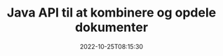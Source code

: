 ---
############################# Static ############################
layout: "product"
date: 2022-10-25T08:15:30
draft: false

product: "Merger"
product_tag: "merger"
platform: "Java"
platform_tag: "java"

############################# Head ############################
head_title: "Java Document Merging API | flet og fjern Word Excel PDF XPS EPUB"
head_description: "Dokumenter, der fusionerer API til Java. Flet, opdel, swap, omarranger og slet sider i PDF, Microsoft Word, Excel, præsentationer, Visio, XPS og EPUB-formater."

############################# Header ############################
title: "Java API til at kombinere og opdele dokumenter"
description: "Udvikl højtydende apps, der kan kombinere, rippe, blande, klippe eller slette sider, dias og diagrammer på farten."
button:
    enable: true

############################# SubMenu ############################
submenu:
    enable: true
    
    left:
        img_alt: "GroupDocs.Merger for Java"
        image: "https://www.groupdocs.cloud/templates/groupdocs/images/product-logos/groupdocs-merger-java.png"
        product: "GroupDocs.Merger"
        platform: "Java"

    middle:
        button:
            # button loop
            - link: "#overview"
              text: "Oversigt"

            # button loop
            - link: "#features"
              text: "Funktioner"

            # button loop
            - link: "#support"
              text: "Support"

            # button loop
            - link: "https://products.groupdocs.app/merger"
              text: "Live demo"

            # button loop
            - link: "https://purchase.groupdocs.com/pricing/merger/java"
              text: "Prissætning"

    right:
        link_download: "https://downloads.groupdocs.com/merger"
        link_learn: "https://docs.groupdocs.com/merger/java/"
        link_buy: "https://purchase.groupdocs.com"

############################# Overview ############################
overview:
    enable: true
    content: |
      GroupDocs.Merger for Java gør dig i stand til hurtigt at udvikle topline forretningsapplikationer i Java. Med lidt kodning kan dine Java-applikationer flette, rippe, blande, klippe og slette en enkelt side eller batch af sider, dias og diagrammer. Fletningsoperationer kan også udføres på sikre filer af kendt og ukendt format ved at anvende eller fjerne adgangskodebeskyttelse.  

      
    tabs:
      enable: true
      
      ## TAB ONE ##
      tab_one:
        description: |
          Følgende er en oversigt over GroupDocs.Merger for Java:
      
        left:
          enable: true
          icon: "fab fa-html5"
          title: "Dokumenthandlinger"
          content: |
            * Skift siderækkefølge
            * Fjern eller slet sider
            * Opdel eller bryd dokument
            * Skift eller bland to sider
            * Trim enkelte eller flere sider
            * Tilslut flere dokumenter
        
        right:
          enable: true
          icon: "fab fa-html5"
          title: "Sikkerhedsoperationer"
          content: |
            * Konfigurer dokumentsikkerhed
            * Tjek dokumentsikkerhedsstatus
            * Indstil dokumentadgangskode
            * Opdater dokumentadgangskode
            * Fjern dokumentadgangskode
      
      ## TAB TWO ##
      tab_two:
        description: |
          GroupDocs.Merger for Java understøtter sammenlægning af følgende [dokumentfilformater](https://docs.groupdocs.com/merger/java/supported-document-formats/):

        left:
          enable: true
          table:
            # table loop
            - title: "Microsoft Office"
              content: |
                * **Word:** DOC, DOCX, DOCM, DOT, DOTX, DOTM, RTF, TXT
                * **Excel:** XLS, XLSX, XLSM, XLSB, XLTM, XLT, XLTM, XLTX, XLAM, SXC, SpreadsheetML
                * **PowerPoint:** PPT, PPTX, PPS, PPSX, PPSM, POT, POTM, POTX, PPTM
                * **OneNote:** ONE

        right:
          enable: true
          table:
            # table loop
            - title: "OpenDocument og andre formater"
              content: |
                * **OpenDocument-formater**: ODT, OTT, ODP, OTP, ODS
                * **Fast layout**: PDF, XPS
                * **Billeder**: BMP, PNG, TIFF
                * **Web**: HTML, MHT, MHTML
                * **Tekst**: TXT, CSV, TSV
                * **LaTex**: TEX
                * **E-bog**: EPUB

      ## TAB THREE ##
      tab_three:
        description: |
          GroupDocs.Merger for Java understøtter følgende operativsystemer, rammer og pakkeadministratorer:
        
        left:
          enable: true
          table:
            # table loop
            - icon: "fab fa-windows"
              title: "Operativsystemer"
              content: |
                * Microsoft Windows Desktop
                * Microsoft Windows Server
                * Linux
                * MacOS

            # table loop
            - icon: "fas fa-code"
              title: "Understøttede rammer"
              content: |
                * Java 7 (1.7)
                * Java 8 (1.8)
                * Java 10
                * Java 11 og nyere

        right:
          enable: true
          table:
            # table loop
            - icon: "fas fa-box"
              title: "Byg automatiseringsværktøj"
              content: |
                * Maven

            # table loop
            - icon: "fas fa-tools"
              title: "Udviklingsmiljøer"
              content: |
                * NetBeans
                * IntelliJ IDÉ
                * Formørkelse
                
                

############################# Features ############################
features:
    enable: true
    title: "GroupDocs.Merger til Java-funktioner"

    feature:
      # feature loop
      - icon: "fas fa-copy"
        content: "Flet forskellige sider, dias og diagrammer til en enkelt fil"
       
      # feature loop
      - icon: "fas fa-eye"
        content: "Rip og opdel enorme dokumenter i flere mindre filer"

      # feature loop
      - icon: "fas fa-bolt"
        content: "Bland og omorganiser sider, dias eller diagrammer"
      
      # feature loop
      - icon: "fas fa-file-powerpoint"
        content: "Byt og skift to sider, dias eller diagrammer mellem hinanden i et dokument"

      # feature loop
      - icon: "fas fa-code"
        content: "Klip og trim dokument ved at fjerne bestemte sider, dias eller diagrammer"

      # feature loop
      - icon: "fas fa-cloud"
        content: "Slet enkelt eller samling af sider, dias eller diagrammer"

      # feature loop
      - icon: "fas fa-remove-format"
        content: "Sy og flet et stort antal dokumenter sammen i batches"

      # feature loop
      - icon: "fas fa-comment-slash"
        content: "Kontroller programmatisk i Java, om et dokument er sikret med en adgangskode"

      # feature loop
      - icon: "fas fa-location-arrow"
        content: "Indstil, nulstil og fjern adgangskode for kendte og ukendte dokumentformater"

      # feature loop
      - icon: "fas fa-border-all"
        content: "Opdel en tekstfil til flere efter linjenumre"

      # feature loop
      - icon: "fas fa-wrench"
        content: "Få billedrepræsentation af dokumentsider"

      # feature loop
      - icon: "fas fa-columns"
        content: "Flet flere dokumenter af forskellige formater til en enkelt PDF-fil"

      # feature loop
      - icon: "fas fa-file-word"
        content: "Indsæt OLE-objekter i PDF-, Word-, Excel-, PowerPoint- og åbne dokumentformater"

      # feature loop
      - icon: "fas fa-envelope"
        content: "Programmatisk vedhæft filer til et PDF-dokument"

      # feature loop
      - icon: "fas fa-print"
        content: "Tilføj dokument til diagram via OLE-objekter"

      # feature loop
      - icon: "fas fa-file-archive"
        content: "Flet forskellige typer dokumenter (DOC, XLS, PPT osv.) til en enkelt PDF-fil"

      # feature loop
      - icon: "fas fa-lock"
        content: "Importer nemt OLE-objekter til filtyperne Microsoft Word, Excel, Presentation og OpenDocument"

      # feature loop
      - icon: "fas fa-file-code"
        content: "Tilføj andre dokumenter til diagramsiden via OLE-objekter"

    more_feature:
      # more_feature_loop
      - title: "Fjern ønskede sider fra dokumenter"
        content: |
          GroupDocs.Merger for Java API lader dig vælge og slette uønskede sider fra dit dokument.
      
      # more_feature_loop
      - title: "Tjek adgangskode for ukendt dokumentformat"
        content: "Selvom formatet på et bestemt dokument er ukendt, giver GroupDocs.Merger for Java dig mulighed for at kontrollere og hente dokumentadgangskode, hvis den er tilgængelig."

      # more_feature_loop
      - title: "Deltag i adgangskodebeskyttede dokumenter af kendte formater"
        content: "GroupDocs.Merger for Java API giver dig mulighed for at få en liste over dokumenter af kendte og ukendte formater."

############################# Support ############################
support:
    enable: true

############################# Solutions ############################
solutions:
    enable: true
    title: "GroupDocs.Merger tilbyder dokumentfusions-API'er til andre populære udviklingsmiljøer"

    solution:
        # solution loop
        - img_alt: "GroupDocs.Merger til .NET"
          image: "https://www.groupdocs.cloud/templates/groupdocs/images/product-logos/groupdocs-merger-net.png"
          product: "GroupDocs.Merger"
          platform: ".NET"
          link: "/merger/net/"

############################# Back to top ###############################
back_to_top:
  enable: true
---